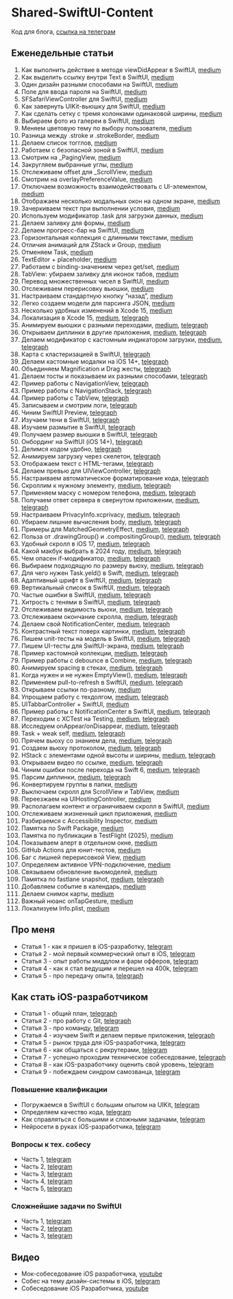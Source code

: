 # Shared-SwiftUI-Content
Код для блога, [ссылка на телеграм](https://t.me/easy_dev991)

## Еженедельные статьи

1. Как выполнить действие в методе viewDidAppear в SwiftUI, [medium](https://oleg991.medium.com/f205bb214eea)
2. Как выделить ссылку внутри Text в SwiftUI, [medium](https://oleg991.medium.com/f0f689c20b0d)
3. Один дизайн разными способами на SwiftUI, [medium](https://oleg991.medium.com/4d3ebf33f237)
4. Поле для ввода пароля на SwiftUI, [medium](https://oleg991.medium.com/bedbeeda1db6)
5. SFSafariViewController для SwiftUI, [medium](https://oleg991.medium.com/7c3efc84fb63)
6. Как завернуть UIKit-вьюшку для SwiftUI, [medium](https://oleg991.medium.com/5411e2a6ca37)
7. Как сделать сетку с тремя колонками одинаковой ширины, [medium](https://oleg991.medium.com/b906f6ddbd98)
8. Выбираем фото из галереи в SwiftUI, [medium](https://oleg991.medium.com/7b71191ad6ca)
9. Меняем цветовую тему по выбору пользователя, [medium](https://oleg991.medium.com/3e748d9cfeab)
10. Разница между .stroke и .strokeBorder, [medium](https://oleg991.medium.com/bc1a9858ee0d)
11. Делаем список тогглов, [medium](https://oleg991.medium.com/2750d6f8020c)
12. Работаем с безопасной зоной в SwiftUI, [medium](https://oleg991.medium.com/a9df69dc011f)
13. Смотрим на _PagingView, [medium](https://oleg991.medium.com/362b5e9f3618)
14. Закругляем выбранные углы, [medium](https://oleg991.medium.com/4e40dd475253)
15. Отслеживаем offset для _ScrollView, [medium](https://oleg991.medium.com/8ddbc57b5120)
16. Смотрим на overlayPreferenceValue, [medium](https://oleg991.medium.com/2af4d260d2d6)
17. Отключаем возможность взаимодействовать с UI-элементом, [medium](https://oleg991.medium.com/fc77f82daa73)
18. Отображаем несколько модальных окон на одном экране, [medium](https://oleg991.medium.com/8cfc4a1155b2)
19. Зачеркиваем текст при выполнении условия, [medium](https://oleg991.medium.com/a10f181352b2)
20. Используем модификатор .task для загрузки данных, [medium](https://oleg991.medium.com/d093a4e719b7)
21. Делаем заливку для формы, [medium](https://oleg991.medium.com/55b4ea5c707d)
22. Делаем прогресс-бар на SwiftUI, [medium](https://oleg991.medium.com/69420393932b)
23. Горизонтальная коллекция с длинными текстами, [medium](https://oleg991.medium.com/f0db4529748b)
24. Отличия анимаций для ZStack и Group, [medium](https://oleg991.medium.com/a85a87719cb1)
25. Отменяем Task, [medium](https://oleg991.medium.com/83a445452c2f)
26. TextEditor + placeholder, [medium](https://oleg991.medium.com/f74deb3f143d)
27. Работаем с binding-значением через get/set, [medium](https://oleg991.medium.com/e6f195f60adb)
28. TabView: убираем заливку для иконок табов, [medium](https://oleg991.medium.com/80624f2894af)
29. Перевод множественных чисел в SwiftUI, [medium](https://oleg991.medium.com/abba83455784)
30. Отслеживаем перерисовку вьюшки, [medium](https://oleg991.medium.com/e18454503e70)
31. Настраиваем стандартную кнопку “назад”, [medium](https://oleg991.medium.com/c3b8859442b7)
32. Легко создаем модели для парсинга JSON, [medium](https://oleg991.medium.com/c1ab9503dc5a)
33. Несколько удобных изменений в Xcode 15, [medium](https://oleg991.medium.com/d1c4a3e801fb)
34. Локализация в Xcode 15, [medium](https://oleg991.medium.com/7e28016a6f99), [telegraph](https://telegra.ph/Lokalizaciya-v-Xcode-15-09-30)
35. Анимируем вьюшки с разными переходами, [medium](https://oleg991.medium.com/8c5611719fc7), [telegraph](https://telegra.ph/Animiruem-vyushki-s-raznymi-perehodami-10-07)
36. Открываем диплинки в другие приложения, [medium](https://oleg991.medium.com/d18c09e061c5), [telegraph](https://telegra.ph/Otkryvaem-diplinki-v-drugie-prilozheniya-10-14)
37. Делаем модификатор с кастомным индикатором загрузки, [medium](https://oleg991.medium.com/3c5075ed0129), [telegraph](https://telegra.ph/37-Delaem-modifikator-s-kastomnym-indikatorom-zagruzki-10-21)
38. Карта с кластеризацией в SwiftUI, [telegraph](https://telegra.ph/38-Karta-s-klasterizaciej-v-SwiftUI-10-28)
39. Делаем кастомные модалки на iOS 14+, [telegraph](https://telegra.ph/Delaem-kastomnye-modalki-na-iOS-14-11-04)
40. Объединяем Magnification и Drag жесты, [telegraph](https://telegra.ph/40-Obedinyaem-Magnification-i-Drag-zhesty-11-11)
41. Делаем тосты и показываем их разными способами, [telegraph](https://telegra.ph/41-Delaem-tosty-i-pokazyvaem-ih-raznymi-sposobami-11-18)
42. Пример работы с NavigationView, [telegraph](https://telegra.ph/42-Primer-raboty-s-NavigationView-11-25)
43. Пример работы с NavigationStack, [telegraph](https://telegra.ph/43-Primer-raboty-s-NavigationStack-12-02)
44. Пример работы с TabView, [telegraph](https://telegra.ph/44-Primer-raboty-s-TabView-12-09)
45. Записываем и смотрим логи, [telegraph](https://telegra.ph/45-Zapisyvaem-i-smotrim-logi-12-16)
46. Чиним SwiftUI Preview, [telegraph](https://telegra.ph/46-CHinim-SwiftUI-Preview-12-23)
47. Изучаем тени в SwiftUI, [telegraph](https://telegra.ph/47-Izuchaem-teni-v-SwiftUI-12-30)
48. Изучаем размытие в SwiftUI, [telegraph](https://telegra.ph/48-Izuchaem-razmytie-v-SwiftUI-01-06)
49. Получаем размер вьюшки в SwiftUI, [telegraph](https://telegra.ph/Poluchaem-razmer-vyushki-v-SwiftUI-01-13)
50. Онбординг на SwiftUI (iOS 14+), [telegraph](https://telegra.ph/50-Onbording-na-SwiftUI-iOS-14-01-20)
51. Делимся кодом удобно, [telegraph](https://telegra.ph/51-Delimsya-kodom-udobno-01-21)
52. Анимируем загрузку через скелетон, [telegraph](https://telegra.ph/52-Animiruem-zagruzku-cherez-skeleton-02-03)
53. Отображаем текст с HTML-тегами, [telegraph](https://telegra.ph/53-Otobrazhaem-tekst-s-HTML-tegami-02-10)
54. Делаем превью для UIViewController, [telegraph](https://telegra.ph/54-Delaem-prevyu-dlya-UIViewController-02-17)
55. Настраиваем автоматическое форматирование кода, [telegraph](https://telegra.ph/55-Nastraivaem-avto-formatirovanie-koda-02-23)
56. Скроллим к нужному элементу, [medium](https://oleg991.medium.com/2ee89ec6fbb5), [telegraph](https://telegra.ph/56-Skrollim-k-nuzhnomu-ehlementu-03-01)
57. Применяем маску с номером телефона, [medium](https://oleg991.medium.com/df8d7e1d0841), [telegraph](https://telegra.ph/57-Primenyaem-masku-s-nomerom-telefona-03-09)
58. Получаем ответ сервера в свернутом приложении, [medium](https://oleg991.medium.com/9fa9c2c69aa0), [telegraph](https://telegra.ph/58-Poluchaem-otvet-servera-v-svernutom-prilozhenii-03-16)
59. Настраиваем PrivacyInfo.xcprivacy, [medium](https://oleg991.medium.com/64b9b48a77fa), [telegraph](https://telegra.ph/59-Nastraivaem-PrivacyInfoxcprivacy-03-23)
60. Убираем лишние вычисления body, [medium](https://oleg991.medium.com/a9a9b83d1920), [telegraph](https://telegra.ph/60-Ubiraem-lishnie-vychisleniya-body-03-30)
61. Примеры для MatchedGeometryEffect, [medium](https://oleg991.medium.com/61d2da9380fa), [telegraph](https://telegra.ph/61-Primery-dlya-MatchedGeometryEffect-04-05)
62. Польза от .drawingGroup() и .compositingGroup(), [medium](https://oleg991.medium.com/b65b026d96dc), [telegraph](https://telegra.ph/62-Polza-ot-drawingGroup-i-compositingGroup-04-12)
63. Удобный скролл в iOS 17, [medium](https://oleg991.medium.com/5f190b359559), [telegraph](https://telegra.ph/63-Udobnyj-skroll-v-iOS-17-04-16)
64. Какой макбук выбрать в 2024 году, [medium](https://oleg991.medium.com/1296d29ed4b2), [telegraph](https://telegra.ph/64-Kakoj-makbuk-vybrat-v-2024-godu-04-19)
65. Чем опасен if-модификатор, [medium](https://oleg991.medium.com/66a70a23362a), [telegraph](https://telegra.ph/65-CHem-opasen-if-modifikator-04-26)
66. Выбираем подходящую по размеру вьюху, [medium](https://oleg991.medium.com/90958a4b8e4e), [telegraph](https://telegra.ph/66-Vybiraem-podhodyashchuyu-po-razmeru-vyuhu-05-08)
67. Для чего нужен Task.yeld() в Swift, [medium](https://oleg991.medium.com/626ee5d94734), [telegraph](https://telegra.ph/67Dlya-chego-nuzhen-Taskyeld-v-Swift-05-16)
68. Адаптивный шрифт в SwiftUI, [medium](https://oleg991.medium.com/d1ee5bb59203), [telegraph](https://telegra.ph/68-Adaptivnyj-shrift-v-SwiftUI-05-24)
69. Вертикальный список в SwiftUI, [medium](https://oleg991.medium.com/ef91e049c965), [telegraph](https://telegra.ph/69-Vertikalnyj-spisok-v-SwiftUI-05-30)
70. Частые ошибки в SwiftUI, [medium](https://oleg991.medium.com/76235f7455f6), [telegraph](https://telegra.ph/70-CHastye-oshibki-v-SwiftUI-06-05)
71. Хитрость с тенями в SwiftUI, [medium](https://oleg991.medium.com/5fcb8892b4e1), [telegraph](https://telegra.ph/71-Hitrost-s-tenyami-v-SwiftUI-06-10)
72. Отслеживаем видимость вьюхи, [medium](https://oleg991.medium.com/1ac30b9c197e), [telegraph](https://telegra.ph/72-Otslezhivaem-vidimost-vyuhi-06-21)
73. Отслеживаем окончание скролла, [medium](https://oleg991.medium.com/626d68d2256b), [telegraph](https://telegra.ph/73-Otslezhivaem-okonchanie-skrolla-06-27)
74. Делаем свой NotificationCenter, [medium](https://oleg991.medium.com/953061869569), [telegraph](https://telegra.ph/74-Delaem-svoj-NotificationCenter-07-04)
75. Контрастный текст поверх картинки, [medium](https://oleg991.medium.com/ea394e5e4679), [telegraph](https://telegra.ph/75-Kontrastnyj-tekst-poverh-kartinki-07-12)
76. Пишем unit-тесты на модель в SwiftUI, [medium](https://oleg991.medium.com/e34a5cb85450), [telegraph](https://telegra.ph/76-Pishem-unit-testy-na-model-v-SwiftUI-07-19)
77. Пишем UI-тесты для SwiftUI-экрана, [medium](https://oleg991.medium.com/cb1acc7cde8a), [telegraph](https://telegra.ph/77-Pishem-UI-testy-dlya-SwiftUI-ehkrana-07-26)
78. Пример кастомной коллекции, [medium](https://oleg991.medium.com/eaac4cf070fa), [telegraph](https://telegra.ph/78-Primer-kastomnoj-kollekcii-08-03)
79. Пример работы с debounce в Combine, [medium](https://oleg991.medium.com/0a8d656bb747), [telegraph](https://telegra.ph/79-Primer-raboty-s-debounce-v-Combine-08-09)
80. Анимируем spacing в стеках, [medium](https://oleg991.medium.com/2c5b84824c82), [telegraph](https://telegra.ph/80-Animiruem-spacing-v-stekah-08-16)
81. Когда нужен и не нужен EmptyView(), [medium](https://oleg991.medium.com/88e2dd865fba), [telegraph](https://telegra.ph/81-Kogda-nuzhen-i-ne-nuzhen-EmptyView-08-22)
82. Применяем pull-to-refresh в SwiftUI, [medium](https://oleg991.medium.com/e02498d27d73), [telegraph](https://telegra.ph/82-Primenyaem-pull-to-refresh-v-SwiftUI-08-30)
83. Открываем ссылки по-разному, [medium](https://oleg991.medium.com/c94cb2c58d7b)
84. Упрощаем работу с техдолгом, [medium](https://oleg991.medium.com/f5b4b2670b84), [telegraph](https://telegra.ph/84-Uproshchaem-rabotu-s-tehdolgom-09-13)
85. UITabbarController + SwiftUI, [medium](https://oleg991.medium.com/47e66fbe3ac9)
86. Пример работы с NotificationCenter в SwiftUI, [medium](https://oleg991.medium.com/7495cd5e0c10), [telegraph](https://telegra.ph/86-Primer-raboty-s-NotificationCenter-v-SwiftUI-09-27)
87. Переходим с XCTest на Testing, [medium](https://oleg991.medium.com/7779d3201d85), [telegraph](https://telegra.ph/87-Perehodim-s-XCTest-na-Testing-10-04)
88. Исследуем onAppear/onDisappear, [medium](https://oleg991.medium.com/64dece63422b), [telegraph](https://telegra.ph/88-Issleduem-onAppearonDisappear-10-11)
89. Task + weak self, [medium](https://oleg991.medium.com/ff7263123e6b), [telegraph](https://telegra.ph/89-Task--weak-self-10-18)
90. Прячем вьюху со знанием дела, [medium](https://oleg991.medium.com/ca02e90e5d25), [telegraph](https://telegra.ph/90-Pryachem-vyuhu-so-znaniem-dela-10-25)
91. Создаем вьюху протоколом, [medium](https://oleg991.medium.com/0ef5bbc4662d), [telegraph](https://telegra.ph/91-Sozdaem-vyuhu-protokolom-11-01)
92. HStack с элементами одной высоты и ширины, [medium](https://oleg991.medium.com/54d63b3773f9), [telegraph](https://telegra.ph/92-HStack-s-ehlementami-odnoj-vysoty-i-shiriny-11-08)
93. Открываем видео по ссылке, [medium](https://oleg991.medium.com/0767b77ac562), [telegraph](https://telegra.ph/93-Otkryvaem-video-po-ssylke-11-15)
94. Чиним ошибки после перехода на Swift 6, [medium](https://oleg991.medium.com/beb2f1b153cb), [telegraph](https://telegra.ph/94-CHinim-oshibki-posle-perehoda-na-Swift-6-11-22)
95. Парсим диплинки, [medium](https://oleg991.medium.com/7b5985488382), [telegraph](https://telegra.ph/95-Parsim-diplinki-11-29)
96. Конвертируем группы в папки, [medium](https://oleg991.medium.com/dbb469cfa6db)
97. Выключаем скролл для ScrollView и TabView, [medium](https://oleg991.medium.com/9b1b32d1be03)
98. Переезжаем на UIHostingController, [medium](https://oleg991.medium.com/c38bdb9bc5ff)
99. Располагаем контент и ограничиваем скролл в SwiftUI, [medium](https://oleg991.medium.com/dbad0586db76)
100. Отслеживаем жизненный цикл приложения, [medium](
https://oleg991.medium.com/239726860eae)
101. Разбираемся с Accessibility Inspector, [medium](https://oleg991.medium.com/8b914794c1b5)
102. Памятка по Swift Package, [medium](https://medium.com/@oleg991/102-памятка-по-swift-package-4d8b79e00527)
103. Памятка по публикации в TestFlight (2025), [medium](https://oleg991.medium.com/c56fcf15a051)
104. Показываем алерт в отдельном окне, [medium](https://oleg991.medium.com/7707cef2a8bc)
105. GitHub Actions для юнит-тестов, [medium](https://oleg991.medium.com/f3b9f09cefb5)
106. Баг с лишней перерисовкой View, [medium](https://oleg991.medium.com/31a74a96f934)
107. Определяем активное VPN-подключение, [medium](https://oleg991.medium.com/ec4a1e558b7c)
108. Связываем обновление вьюмоделей, [medium](https://oleg991.medium.com/c7c49c1a932c)
109. Памятка по fastlane snapshot, [medium](https://oleg991.medium.com/e8f05cdaa894), [telegraph](https://telegra.ph/109-Pamyatka-po-fastlane-snapshot-02-23)
110. Добавляем событие в календарь, [medium](https://oleg991.medium.com/7fff0fda216e)
111. Делаем снимок карты, [medium](https://oleg991.medium.com/fd34d11a2482)
112. Важный нюанс onTapGesture, [medium](https://oleg991.medium.com/bcfdc4af52c5)
113. Локализуем Info.plist, [medium](https://oleg991.medium.com/6aea3a14f703)

## Про меня
- Статья 1 - как я пришел в iOS-разработку, [telegram](https://t.me/easy_dev991/46)
- Статья 2 - мой первый коммерческий опыт в iOS, [telegram](https://t.me/easy_dev991/53)
- Статья 3 - опыт работы миддлом и фарм офферов, [telegram](https://t.me/easy_dev991/58)
- Статья 4 - как я стал ведущим и перешел на 400k, [telegram](https://t.me/easy_dev991/63)
- Статья 5 - про передачу опыта, [telegraph](https://telegra.ph/Pro-peredachu-opyta-07-06)

## Как стать iOS-разработчиком
- Статья 1 - общий план, [telegraph](https://telegra.ph/Kak-stat-iOS-razrabotchikom-02-23)
- Статья 2 - про работу с Git, [telegraph](https://telegra.ph/Pro-rabotu-s-Git-02-23)
- Статья 3 - про команду, [telegram](https://t.me/easy_dev991/84)
- Статья 4 - изучаем Swift и делаем первые приложения, [telegraph](https://telegra.ph/Izuchaem-Swift-i-delaem-pervye-prilozheniya-02-23)
- Статья 5 - рынок труда для iOS-разработчика, [telegram](https://t.me/easy_dev991/91)
- Статья 6 - как общаться с рекрутерами, [telegram](https://t.me/easy_dev991/93)
- Статья 7 - успешно проходим техническое собеседование, [telegraph](https://telegra.ph/Uspeshno-prohodim-tehnicheskoe-sobesedovanie-02-23)
- Статья 8 - как iOS-разработчику оценить свой уровень, [telegram](https://t.me/easy_dev991/97)
- Статья 9 - побеждаем синдром самозванца, [telegram](https://t.me/easy_dev991/99)

### Повышение квалификации
- Погружаемся в SwiftUI с большим опытом на UIKit, [telegram](https://t.me/easy_dev991/123)
- Определяем качество кода, [telegram](https://t.me/easy_dev991/125)
- Как справляться с большими и сложными задачами, [telegram](https://t.me/easy_dev991/128)
- Нейросети в руках iOS-разработчика, [telegram](https://t.me/easy_dev991/170)

### Вопросы к тех. собесу
- Часть 1, [telegram](https://t.me/easy_dev991/113)
- Часть 2, [telegram](https://t.me/easy_dev991/115)
- Часть 3, [telegram](https://t.me/easy_dev991/117)
- Часть 4, [telegram](https://t.me/easy_dev991/119)
- Часть 5, [telegram](https://t.me/easy_dev991/121)

### Сложнейшие задачи по SwiftUI
- Часть 1, [telegram](https://t.me/easy_dev991/104)
- Часть 2, [telegram](https://t.me/easy_dev991/107)
- Часть 3, [telegram](https://t.me/easy_dev991/109)

## Видео
- Мок-собеседование iOS разработчика, [youtube](https://www.youtube.com/watch?v=MyzNw60Swww)
- Собес на тему дизайн-системы в iOS, [telegram](https://t.me/easy_dev991/111)
- Собеседование iOS Разработчика, [youtube](https://www.youtube.com/watch?v=UBmT1XUw2Dk)
